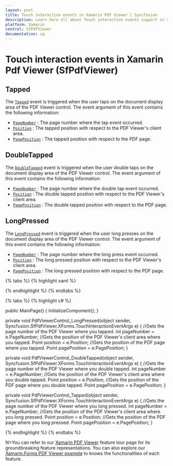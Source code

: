```yaml
---
layout: post
title: Touch interaction events in Xamarin Pdf Viewer | Syncfusion
description: Learn here all about Touch interaction events support in Syncfusion Xamarin Pdf Viewer (SfPdfViewer) control and more.
platform: Xamarin
control: SfPdfViewer
documentation: ug
---
```


# Touch interaction events in Xamarin Pdf Viewer (SfPdfViewer)

## Tapped 

The [`Tapped`](https://help.syncfusion.com/cr/xamarin/Syncfusion.SfPdfViewer.XForms.SfPdfViewer.html) event is triggered when the user taps on the document display area of the PDF Viewer control. The event argument of this event contains the following information:

* [`PageNumber`](https://help.syncfusion.com/cr/xamarin/Syncfusion.SfPdfViewer.XForms.TouchInteractionEventArgs.html#Syncfusion_SfPdfViewer_XForms_TouchInteractionEventArgs_PageNumber)          : The page number where the tap event occurred.
* [`Position`](https://help.syncfusion.com/cr/xamarin/Syncfusion.SfPdfViewer.XForms.TouchInteractionEventArgs.html#Syncfusion_SfPdfViewer_XForms_TouchInteractionEventArgs_Position) 			: The tapped position with respect to the PDF Viewer's client area.
* [`PagePosition`](https://help.syncfusion.com/cr/xamarin/Syncfusion.SfPdfViewer.XForms.TouchInteractionEventArgs.html#Syncfusion_SfPdfViewer_XForms_TouchInteractionEventArgs_PagePosition) 			: The tapped position with respect to the PDF page.

## DoubleTapped

The [`DoubleTapped`](https://help.syncfusion.com/cr/xamarin/Syncfusion.SfPdfViewer.XForms.SfPdfViewer.html) event is triggered when the user double taps on the document display area of the PDF Viewer control. The event argument of this event contains the following information:

* [`PageNumber`](https://help.syncfusion.com/cr/xamarin/Syncfusion.SfPdfViewer.XForms.TouchInteractionEventArgs.html#Syncfusion_SfPdfViewer_XForms_TouchInteractionEventArgs_PageNumber)          : The page number where the double tap event occurred.
* [`Position`](https://help.syncfusion.com/cr/xamarin/Syncfusion.SfPdfViewer.XForms.TouchInteractionEventArgs.html#Syncfusion_SfPdfViewer_XForms_TouchInteractionEventArgs_Position) 			: The double tapped position with respect to the PDF Viewer's client area.
* [`PagePosition`](https://help.syncfusion.com/cr/xamarin/Syncfusion.SfPdfViewer.XForms.TouchInteractionEventArgs.html#Syncfusion_SfPdfViewer_XForms_TouchInteractionEventArgs_PagePosition) 			: The double tapped position with respect to the PDF page.

## LongPressed

The [`LongPressed`](https://help.syncfusion.com/cr/xamarin/Syncfusion.SfPdfViewer.XForms.SfPdfViewer.html) event is triggered when the user long presses on the document display area of the PDF Viewer control. The event argument of this event contains the following information:

* [`PageNumber`](https://help.syncfusion.com/cr/xamarin/Syncfusion.SfPdfViewer.XForms.TouchInteractionEventArgs.html#Syncfusion_SfPdfViewer_XForms_TouchInteractionEventArgs_PageNumber)          : The page number where the long press event occurred.
* [`Position`](https://help.syncfusion.com/cr/xamarin/Syncfusion.SfPdfViewer.XForms.TouchInteractionEventArgs.html#Syncfusion_SfPdfViewer_XForms_TouchInteractionEventArgs_Position) 			: The long pressed position with respect to the PDF Viewer's client area.
* [`PagePosition`](https://help.syncfusion.com/cr/xamarin/Syncfusion.SfPdfViewer.XForms.TouchInteractionEventArgs.html#Syncfusion_SfPdfViewer_XForms_TouchInteractionEventArgs_PagePosition) 			: The long pressed position with respect to the PDF page.

{% tabs %}
{% highlight xaml %}

<Grid x:Name="pdfViewGrid">
<syncfusion:SfPdfViewer x:Name="pdfViewerControl" Tapped="PdfViewerControl_Tapped"
DoubleTapped="PdfViewerControl_DoubleTapped" LongPressed="PdfViewerControl_LongPressed"
InputFileStream="{Binding PdfDocumentStream}"/>
</Grid>

{% endhighlight %}
{% endtabs %}

{% tabs %}
{% highlight c# %}

public MainPage()
{
    InitializeComponent();
}

private void PdfViewerControl_LongPressed(object sender, Syncfusion.SfPdfViewer.XForms.TouchInteractionEventArgs e)
{
    //Gets the page number of the PDF Viewer where you tapped.
    int pageNumber = e.PageNumber;
    //Gets the position of the PDF Viewer's client area where you tapped.
    Point position = e.Position;
    //Gets the position of the PDF page where you tapped.
    Point pagePosition = e.PagePosition;
}

private void PdfViewerControl_DoubleTapped(object sender, Syncfusion.SfPdfViewer.XForms.TouchInteractionEventArgs e)
{
    //Gets the page number of the PDF Viewer where you double tapped.
    int pageNumber = e.PageNumber;
    //Gets the position of the PDF Viewer's client area where you double tapped.
    Point position = e.Position;
    //Gets the position of the PDF page where you double tapped.
    Point pagePosition = e.PagePosition;
}

private void PdfViewerControl_Tapped(object sender, Syncfusion.SfPdfViewer.XForms.TouchInteractionEventArgs e)
{
    //Gets the page number of the PDF Viewer where you long pressed.
    int pageNumber = e.PageNumber;
    //Gets the position of the PDF Viewer's client area where you long pressed.
    Point position = e.Position;
    //Gets the position of the PDF page where you long pressed.
    Point pagePosition = e.PagePosition;
}

{% endhighlight %}
{% endtabs %}

N>You can refer to our [Xamarin PDF Viewer](https://www.syncfusion.com/xamarin-ui-controls/xamarin-pdf-viewer) feature tour page for its groundbreaking feature representations. You can also explore our [Xamarin.Forms PDF Viewer example](https://github.com/syncfusion/xamarin-demos/tree/master/Forms/PdfViewer) to knows the functionalities of each feature.
